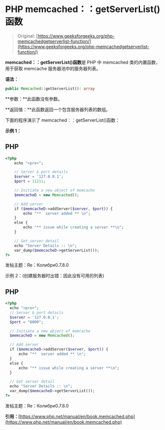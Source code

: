 # PHP memcached：：getServerList()函数

> Original: [https://www.geeksforgeeks.org/php-memcachedgetserverlist-function/](https://www.geeksforgeeks.org/php-memcachedgetserverlist-function/)

**memcached：：getServerList()函数**是 PHP 中 memcached 类的内置函数，用于获取 memcache 服务器池中的服务器列表。

**语法：**

```php
public Memcached::getServerList(): array
```

**参数：**此函数没有参数。

**返回值：**此函数返回一个包含服务器列表的数组。

下面的程序演示了 memcached：：getServerList()函数：

**示例 1：**

## PHP

```php
<?php
    echo "<pre>";

    // Server & port details
    $server = '127.0.0.1';
    $port = 11211;

    // Initiate a new object of memcache
    $memcacheD = new Memcached();

    // Add server
    if ($memcacheD->addServer($server, $port)) {
        echo "**  server added ** \n";
    }
    else {
        echo "** issue while creating a server **\n";
    }

    // Get server detail
    echo "Server Details :: \n";
    var_dump($memcacheD->getServerList());
?>
```

发帖主题：Re：Колибри0.7.8.0

示例 2：(创建服务器时出错：因此没有可用的列表)

## PHP

```php
<?php
  echo "<pre>";
  // Server & port details
  $server = '127.0.0.1';
  $port = "8000";

  // Initiate a new object of memcache
  $memcacheD = new Memcached();

  // Add server
  if ($memcacheD->addServer($server, $port)) {
      echo "**  server added ** \n";
  }
  else {
      echo "** issue while creating a server **\n";
  }

  // Get server detail
  echo "Server Details :: \n"; 
  var_dump($memcacheD->getServerList());
?>
```

发帖主题：Re：Колибри0.7.8.0

**引用：**[https://www.php.net/manual/en/book.memcached.php](https://www.php.net/manual/en/book.memcached.php)